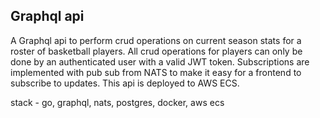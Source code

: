 ## Graphql api

A Graphql api to perform crud operations on current season stats for a roster of basketball players. All crud operations for players can only be done by an authenticated user with a valid JWT token. Subscriptions are implemented with pub sub from NATS to make it easy for a frontend to subscribe to updates. This api is deployed to AWS ECS.

stack - go, graphql, nats, postgres, docker, aws ecs

